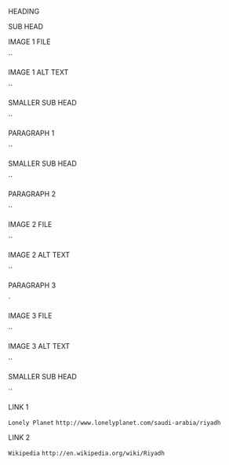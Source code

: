 HEADING



SUB HEAD



IMAGE 1 FILE

``

IMAGE 1 ALT TEXT

``

SMALLER SUB HEAD

``

PARAGRAPH 1

``

SMALLER SUB HEAD

``

PARAGRAPH 2

``

IMAGE 2 FILE

``

IMAGE 2 ALT TEXT

``

PARAGRAPH 3

`

IMAGE 3 FILE

``

IMAGE 3 ALT TEXT

``

SMALLER SUB HEAD

``

LINK 1

`Lonely Planet`
`http://www.lonelyplanet.com/saudi-arabia/riyadh`

LINK 2

`Wikipedia`
`http://en.wikipedia.org/wiki/Riyadh`

